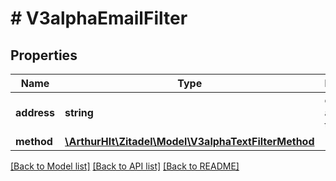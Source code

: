 # # V3alphaEmailFilter

## Properties

Name | Type | Description | Notes
------------ | ------------- | ------------- | -------------
**address** | **string** | email address of the user |
**method** | [**\ArthurHlt\Zitadel\Model\V3alphaTextFilterMethod**](V3alphaTextFilterMethod.md) |  | [optional]

[[Back to Model list]](../../README.md#models) [[Back to API list]](../../README.md#endpoints) [[Back to README]](../../README.md)
